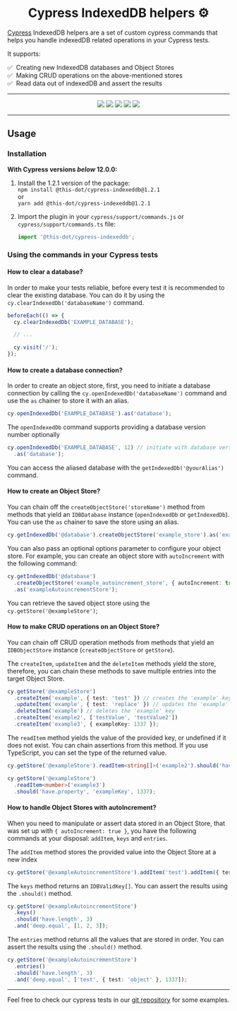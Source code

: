 <h1 align="center">Cypress IndexedDB helpers ⚙️</h1>

[Cypress](https://cypress.io) IndexedDB helpers are a set of custom cypress commands that helps you handle indexedDB related operations in your Cypress tests.

It supports:

✅ &nbsp;Creating new IndexedDB databases and Object Stores <br/>
✅ &nbsp;Making CRUD operations on the above-mentioned stores <br/>
✅ &nbsp;Read data out of indexedDB and assert the results <br/>

---

<p align="center">
  <a href="https://www.npmjs.com/package/@this-dot/cypress-indexeddb"><img src="https://img.shields.io/badge/%40this--dot-%2Fcypress--indexeddb-blueviolet" /></a>
  <a href="https://www.npmjs.com/package/@this-dot/cypress-indexeddb"><img src="https://img.shields.io/npm/v/@this-dot/cypress-indexeddb" /></a>
  <a href="https://github.com/thisdot/open-source/actions/workflows/ci.yml?query=branch%3Amain"><img src="https://github.com/thisdot/open-source/actions/workflows/ci.yml/badge.svg" /></a>
  <a href="https://github.com/thisdot/open-source/blob/main/LICENSE.md"><img src="https://img.shields.io/npm/l/@this-dot/cypress-indexeddb" /></a>
  <a href="https://github.com/thisdot/open-source/issues?q=is%3Aissue+is%3Aopen+label%3Acypress-indexeddb"><img src="https://img.shields.io/github/issues/thisdot/open-source?q=is%3Aissue+is%3Aopen+label%3Acypress-indexeddb" /></a>
</p>

---

## Usage

### Installation

**With Cypress versions _below_ 12.0.0:**

1. Install the 1.2.1 version of the package:  
   `npm install @this-dot/cypress-indexeddb@1.2.1`  
   or  
   `yarn add @this-dot/cypress-indexeddb@1.2.1`

2. Import the plugin in your `cypress/support/commands.js` or `cypress/support/commands.ts` file:

   ```typescript
   import '@this-dot/cypress-indexeddb';
   ```

### Using the commands in your Cypress tests

#### How to clear a database?

In order to make your tests reliable, before every test it is recommended to clear the existing database. You can do it by using the `cy.clearIndexedDb('databaseName')` command.

```typescript
beforeEach(() => {
  cy.clearIndexedDb('EXAMPLE_DATABASE');

  // ...

  cy.visit('/');
});
```

#### How to create a database connection?

In order to create an object store, first, you need to initiate a database connection by calling the `cy.openIndexedDb('databaseName')` command and use the `as` chainer to store it with an alias.

```typescript
cy.openIndexedDb('EXAMPLE_DATABASE').as('database');
```

The `openIndexedDb` command supports providing a database version number optionally

```typescript
cy.openIndexedDb('EXAMPLE_DATABASE', 12) // initiate with database version 12
  .as('database');
```

You can access the aliased database with the `getIndexedDb('@yourAlias')` command.

#### How to create an Object Store?

You can chain off the `createObjectStore('storeName')` method from methods that yield an `IDBDatabase` instance (`openIndexedDb` or `getIndexedDb`). You can use the `as` chainer to save the store using an alias.

```typescript
cy.getIndexedDb('@database').createObjectStore('example_store').as('exampleStore');
```

You can also pass an optional options parameter to configure your object store. For example, you can create an object store with `autoIncrement` with the following command:

```typescript
cy.getIndexedDb('@database')
  .createObjectStore('example_autoincrement_store', { autoIncrement: true })
  .as('exampleAutoincrementStore');
```

You can retrieve the saved object store using the `cy.getStore('@exampleStore')`;

#### How to make CRUD operations on an Object Store?

You can chain off CRUD operation methods from methods that yield an `IDBObjectStore` instance (`createObjectStore` or `getStore`).

The `createItem`, `updateItem` and the `deleteItem` methods yield the store, therefore, you can chain these methods to save multiple entries into the target Object Store.

```typescript
cy.getStore('@exampleStore')
  .createItem('example', { test: 'test' }) // creates the 'example' key and saves the second parameter as the value.
  .updateItem('example', { test: 'replace' }) // updates the 'example' key's value with the second parameter.
  .deleteItem('example') // deletes the 'example' key
  .createItem('example2', ['testValue', 'testValue2'])
  .createItem('example3', { exampleKey: 1337 });
```

The `readItem` method yields the value of the provided key, or undefined if it does not exist. You can chain assertions from this method. If you use TypeScript, you can set the type of the returned value.

```typescript
cy.getStore('@exampleStore').readItem<string[]>('example2').should('have.length', 2);

cy.getStore('@exampleStore')
  .readItem<number>('example3')
  .should('have.property', 'exampleKey', 1337);
```

#### How to handle Object Stores with autoIncrement?

When you need to manipulate or assert data stored in an Object Store, that was set up with `{ autoIncrement: true }`, you have the following commands at your disposal: `addItem`, `keys` and `entries`.

The `addItem` method stores the provided value into the Object Store at a new index

```typescript
cy.getStore('@exampleAutoincrementStore').addItem('test').addItem({ test: 'object' }).addItem(1337);
```

The `keys` method returns an `IDBValidKey[]`. You can assert the results using the `.should()` method.

```typescript
cy.getStore('@exampleAutoincrementStore')
  .keys()
  .should('have.length', 3)
  .and('deep.equal', [1, 2, 3]);
```

The `entries` method returns all the values that are stored in order. You can assert the results using the `.should()` method.

```typescript
cy.getStore('@exampleAutoincrementStore')
  .entries()
  .should('have.length', 3)
  .and('deep.equal', ['test', { test: 'object' }, 1337]);
```

---

Feel free to check our cypress tests in our [git repository](https://github.com/thisdot/open-source/tree/main/apps/showcase-e2e/src/integration) for some examples.
